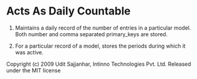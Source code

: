 Acts As Daily Countable
=======================

1. Maintains a daily record of the number of entries in a particular model. Both number and comma separated primary_keys are stored.

2. For a particular record of a model, stores the periods during which it was active.


Copyright (c) 2009 Udit Sajjanhar, Intinno Technologies Pvt. Ltd.
Released under the MIT license
